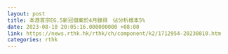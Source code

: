```yaml
---
layout: post
title: 本港首宗EG.5新冠個案於4月錄得　佔分析樣本5%
date: 2023-08-10 20:05:16.000000000 +08:00
link: https://news.rthk.hk/rthk/ch/component/k2/1712954-20230810.htm
categories: rthk
---
```



